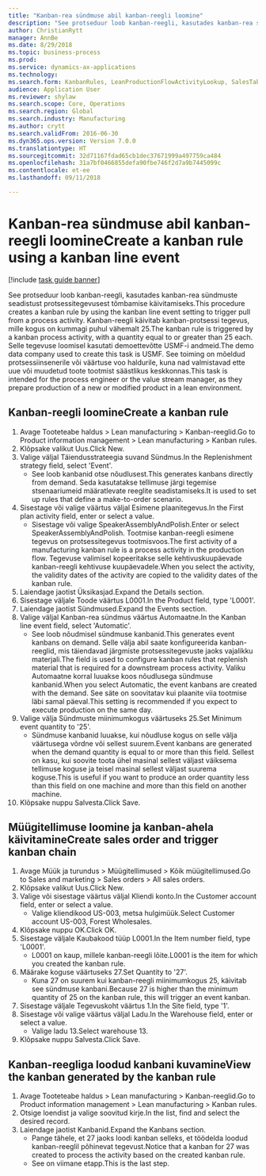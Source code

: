 ```yaml
--- 
title: "Kanban-rea sündmuse abil kanban-reegli loomine"
description: "See protseduur loob kanban-reegli, kasutades kanban-rea sündmuste seadistust protsessitegevusest tõmbamise käivitamiseks."
author: ChristianRytt
manager: AnnBe
ms.date: 8/29/2018
ms.topic: business-process
ms.prod: 
ms.service: dynamics-ax-applications
ms.technology: 
ms.search.form: KanbanRules, LeanProductionFlowActivityLookup, SalesTableListPage, SalesCreateOrder, SalesTable
audience: Application User
ms.reviewer: shylaw
ms.search.scope: Core, Operations
ms.search.region: Global
ms.search.industry: Manufacturing
ms.author: crytt
ms.search.validFrom: 2016-06-30
ms.dyn365.ops.version: Version 7.0.0
ms.translationtype: HT
ms.sourcegitcommit: 32d71167fdad65cb1dec37671999a497759ca484
ms.openlocfilehash: 31a7bf0466855defa90fbe746f2d7a9b7445099c
ms.contentlocale: et-ee
ms.lasthandoff: 09/11/2018

---
```

# <a name="create-a-kanban-rule-using-a-kanban-line-event"></a><span data-ttu-id="aaa2a-103">Kanban-rea sündmuse abil kanban-reegli loomine</span><span class="sxs-lookup"><span data-stu-id="aaa2a-103">Create a kanban rule using a kanban line event</span></span>

[!include [task guide banner](../../includes/task-guide-banner.md)]

<span data-ttu-id="aaa2a-104">See protseduur loob kanban-reegli, kasutades kanban-rea sündmuste seadistust protsessitegevusest tõmbamise käivitamiseks.</span><span class="sxs-lookup"><span data-stu-id="aaa2a-104">This procedure creates a kanban rule by using the kanban line event setting to trigger pull from a process activity.</span></span> <span data-ttu-id="aaa2a-105">Kanban-reegli käivitab kanban-protsessi tegevus, mille kogus on kummagi puhul vähemalt 25.</span><span class="sxs-lookup"><span data-stu-id="aaa2a-105">The kanban rule is triggered by a kanban process activity, with a quantity equal to or greater than 25 each.</span></span> <span data-ttu-id="aaa2a-106">Selle tegevuse loomisel kasutati demoettevõtte USMF-i andmeid.</span><span class="sxs-lookup"><span data-stu-id="aaa2a-106">The demo data company used to create this task is USMF.</span></span> <span data-ttu-id="aaa2a-107">See toiming on mõeldud protsessiinsenerile või väärtuse voo haldurile, kuna nad valmistavad ette uue või muudetud toote tootmist säästlikus keskkonnas.</span><span class="sxs-lookup"><span data-stu-id="aaa2a-107">This task is intended for the process engineer or the value stream manager, as they prepare production of a new or modified product in a lean environment.</span></span>


## <a name="create-a-kanban-rule"></a><span data-ttu-id="aaa2a-108">Kanban-reegli loomine</span><span class="sxs-lookup"><span data-stu-id="aaa2a-108">Create a kanban rule</span></span>
1. <span data-ttu-id="aaa2a-109">Avage Tooteteabe haldus > Lean manufacturing > Kanban-reeglid.</span><span class="sxs-lookup"><span data-stu-id="aaa2a-109">Go to Product information management > Lean manufacturing > Kanban rules.</span></span>
2. <span data-ttu-id="aaa2a-110">Klõpsake valikut Uus.</span><span class="sxs-lookup"><span data-stu-id="aaa2a-110">Click New.</span></span>
3. <span data-ttu-id="aaa2a-111">Valige väljal Täiendusstrateegia suvand Sündmus.</span><span class="sxs-lookup"><span data-stu-id="aaa2a-111">In the Replenishment strategy field, select 'Event'.</span></span>
    * <span data-ttu-id="aaa2a-112">See loob kanbanid otse nõudlusest.</span><span class="sxs-lookup"><span data-stu-id="aaa2a-112">This generates kanbans directly from demand.</span></span> <span data-ttu-id="aaa2a-113">Seda kasutatakse tellimuse järgi tegemise stsenaariumeid määratlevate reeglite seadistamiseks.</span><span class="sxs-lookup"><span data-stu-id="aaa2a-113">It is used to set up rules that define a make-to-order scenario.</span></span>  
4. <span data-ttu-id="aaa2a-114">Sisestage või valige väärtus väljal Esimene plaanitegevus.</span><span class="sxs-lookup"><span data-stu-id="aaa2a-114">In the First plan activity field, enter or select a value.</span></span>
    * <span data-ttu-id="aaa2a-115">Sisestage või valige SpeakerAssemblyAndPolish.</span><span class="sxs-lookup"><span data-stu-id="aaa2a-115">Enter or select SpeakerAssemblyAndPolish.</span></span> <span data-ttu-id="aaa2a-116">Tootmise kanban-reegli esimene tegevus on protsessitegevus tootmisvoos.</span><span class="sxs-lookup"><span data-stu-id="aaa2a-116">The first activity of a manufacturing kanban rule is a process activity in the production flow.</span></span> <span data-ttu-id="aaa2a-117">Tegevuse valimisel kopeeritakse selle kehtivuskuupäevade kanban-reegli kehtivuse kuupäevadele.</span><span class="sxs-lookup"><span data-stu-id="aaa2a-117">When you select the activity, the validity dates of the activity are copied to the validity dates of the kanban rule.</span></span>  
5. <span data-ttu-id="aaa2a-118">Laiendage jaotist Üksikasjad.</span><span class="sxs-lookup"><span data-stu-id="aaa2a-118">Expand the Details section.</span></span>
6. <span data-ttu-id="aaa2a-119">Sisestage väljale Toode väärtus L0001.</span><span class="sxs-lookup"><span data-stu-id="aaa2a-119">In the Product field, type 'L0001'.</span></span>
7. <span data-ttu-id="aaa2a-120">Laiendage jaotist Sündmused.</span><span class="sxs-lookup"><span data-stu-id="aaa2a-120">Expand the Events section.</span></span>
8. <span data-ttu-id="aaa2a-121">Valige väljal Kanban-rea sündmus väärtus Automaatne.</span><span class="sxs-lookup"><span data-stu-id="aaa2a-121">In the Kanban line event field, select 'Automatic'.</span></span>
    * <span data-ttu-id="aaa2a-122">See loob nõudmisel sündmuse kanbanid.</span><span class="sxs-lookup"><span data-stu-id="aaa2a-122">This generates event kanbans on demand.</span></span>  <span data-ttu-id="aaa2a-123">Selle välja abil saate konfigureerida kanban-reeglid, mis täiendavad järgmiste protsessitegevuste jaoks vajalikku materjali.</span><span class="sxs-lookup"><span data-stu-id="aaa2a-123">The field is used to configure kanban rules that replenish material that is required for a downstream process activity.</span></span> <span data-ttu-id="aaa2a-124">Valiku Automaatne korral luuakse koos nõudlusega sündmuse kanbanid.</span><span class="sxs-lookup"><span data-stu-id="aaa2a-124">When you select Automatic, the event kanbans are created with the demand.</span></span> <span data-ttu-id="aaa2a-125">See säte on soovitatav kui plaanite viia tootmise läbi samal päeval.</span><span class="sxs-lookup"><span data-stu-id="aaa2a-125">This setting is recommended if you expect to execute production on the same day.</span></span>  
9. <span data-ttu-id="aaa2a-126">Valige välja Sündmuste miinimumkogus väärtuseks 25.</span><span class="sxs-lookup"><span data-stu-id="aaa2a-126">Set Minimum event quantity to '25'.</span></span>
    * <span data-ttu-id="aaa2a-127">Sündmuse kanbanid luuakse, kui nõudluse kogus on selle välja väärtusega võrdne või sellest suurem.</span><span class="sxs-lookup"><span data-stu-id="aaa2a-127">Event kanbans are generated when the demand quantity is equal to or more than this field.</span></span> <span data-ttu-id="aaa2a-128">Sellest on kasu, kui soovite toota ühel masinal sellest väljast väiksema tellimuse koguse ja teisel masinal sellest väljast suurema koguse.</span><span class="sxs-lookup"><span data-stu-id="aaa2a-128">This is useful if you want to produce an order quantity less than this field on one machine and more than this field on another machine.</span></span>  
10. <span data-ttu-id="aaa2a-129">Klõpsake nuppu Salvesta.</span><span class="sxs-lookup"><span data-stu-id="aaa2a-129">Click Save.</span></span>

## <a name="create-sales-order-and-trigger-kanban-chain"></a><span data-ttu-id="aaa2a-130">Müügitellimuse loomine ja kanban-ahela käivitamine</span><span class="sxs-lookup"><span data-stu-id="aaa2a-130">Create sales order and trigger kanban chain</span></span>
1. <span data-ttu-id="aaa2a-131">Avage Müük ja turundus > Müügitellimused > Kõik müügitellimused.</span><span class="sxs-lookup"><span data-stu-id="aaa2a-131">Go to Sales and marketing > Sales orders > All sales orders.</span></span>
2. <span data-ttu-id="aaa2a-132">Klõpsake valikut Uus.</span><span class="sxs-lookup"><span data-stu-id="aaa2a-132">Click New.</span></span>
3. <span data-ttu-id="aaa2a-133">Valige või sisestage väärtus väljal Kliendi konto.</span><span class="sxs-lookup"><span data-stu-id="aaa2a-133">In the Customer account field, enter or select a value.</span></span>
    * <span data-ttu-id="aaa2a-134">Valige kliendikood US-003, metsa hulgimüük.</span><span class="sxs-lookup"><span data-stu-id="aaa2a-134">Select Customer account US-003, Forest Wholesales.</span></span>  
4. <span data-ttu-id="aaa2a-135">Klõpsake nuppu OK.</span><span class="sxs-lookup"><span data-stu-id="aaa2a-135">Click OK.</span></span>
5. <span data-ttu-id="aaa2a-136">Sisestage väljale Kaubakood tüüp L0001.</span><span class="sxs-lookup"><span data-stu-id="aaa2a-136">In the Item number field, type 'L0001'.</span></span>
    * <span data-ttu-id="aaa2a-137">L0001 on kaup, millele kanban-reegli lõite.</span><span class="sxs-lookup"><span data-stu-id="aaa2a-137">L0001 is the item for which you created the kanban rule.</span></span>  
6. <span data-ttu-id="aaa2a-138">Määrake koguse väärtuseks 27.</span><span class="sxs-lookup"><span data-stu-id="aaa2a-138">Set Quantity to '27'.</span></span>
    * <span data-ttu-id="aaa2a-139">Kuna 27 on suurem kui kanban-reegli miinimumkogus 25, käivitab see sündmuse kanbani.</span><span class="sxs-lookup"><span data-stu-id="aaa2a-139">Because 27 is higher than the minimum quantity of 25 on the kanban rule, this will trigger an event kanban.</span></span>  
7. <span data-ttu-id="aaa2a-140">Sisestage väljale Tegevuskoht väärtus 1.</span><span class="sxs-lookup"><span data-stu-id="aaa2a-140">In the Site field, type '1'.</span></span>
8. <span data-ttu-id="aaa2a-141">Sisestage või valige väärtus väljal Ladu.</span><span class="sxs-lookup"><span data-stu-id="aaa2a-141">In the Warehouse field, enter or select a value.</span></span>
    * <span data-ttu-id="aaa2a-142">Valige ladu 13.</span><span class="sxs-lookup"><span data-stu-id="aaa2a-142">Select warehouse 13.</span></span>  
9. <span data-ttu-id="aaa2a-143">Klõpsake nuppu Salvesta.</span><span class="sxs-lookup"><span data-stu-id="aaa2a-143">Click Save.</span></span>

## <a name="view-the-kanban-generated-by-the-kanban-rule"></a><span data-ttu-id="aaa2a-144">Kanban-reegliga loodud kanbani kuvamine</span><span class="sxs-lookup"><span data-stu-id="aaa2a-144">View the kanban generated by the kanban rule</span></span>
1. <span data-ttu-id="aaa2a-145">Avage Tooteteabe haldus > Lean manufacturing > Kanban-reeglid.</span><span class="sxs-lookup"><span data-stu-id="aaa2a-145">Go to Product information management > Lean manufacturing > Kanban rules.</span></span>
2. <span data-ttu-id="aaa2a-146">Otsige loendist ja valige soovitud kirje.</span><span class="sxs-lookup"><span data-stu-id="aaa2a-146">In the list, find and select the desired record.</span></span>
3. <span data-ttu-id="aaa2a-147">Laiendage jaotist Kanbanid.</span><span class="sxs-lookup"><span data-stu-id="aaa2a-147">Expand the Kanbans section.</span></span>
    * <span data-ttu-id="aaa2a-148">Pange tähele, et 27 jaoks loodi kanban selleks, et töödelda loodud kanban-reeglil põhinevat tegevust.</span><span class="sxs-lookup"><span data-stu-id="aaa2a-148">Notice that a kanban for 27 was created to process the  activity based on the created kanban rule.</span></span>  
    * <span data-ttu-id="aaa2a-149">See on viimane etapp.</span><span class="sxs-lookup"><span data-stu-id="aaa2a-149">This is the last step.</span></span>  


